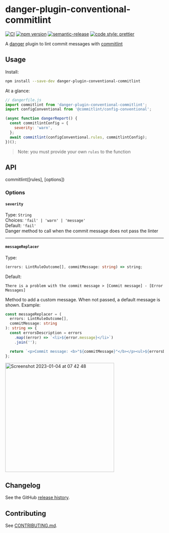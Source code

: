 # danger-plugin-conventional-commitlint

[![CI](https://github.com/BearAlliance/danger-plugin-conventional-commitlint/actions/workflows/ci.yml/badge.svg)](https://github.com/BearAlliance/danger-plugin-conventional-commitlint/actions/workflows/ci.yml)
[![npm version](https://badge.fury.io/js/danger-plugin-conventional-commitlint.svg)](https://badge.fury.io/js/danger-plugin-conventional-commitlint)
[![semantic-release](https://img.shields.io/badge/%20%20%F0%9F%93%A6%F0%9F%9A%80-semantic--release-e10079.svg)](https://github.com/semantic-release/semantic-release)
[![code style: prettier](https://img.shields.io/badge/code_style-prettier-ff69b4.svg?style=flat-square)](https://github.com/prettier/prettier)

A [danger](https://github.com/danger/danger-js) plugin to lint commit messages with [commitlint](https://github.com/conventional-changelog/commitlint)

## Usage

Install:

```sh
npm install --save-dev danger-plugin-conventional-commitlint
```

At a glance:

```js
// dangerfile.js
import commitlint from 'danger-plugin-conventional-commitlint';
import configConventional from '@commitlint/config-conventional';

(async function dangerReport() {
  const commitlintConfig = {
    severity: 'warn',
  };
  await commitlint(configConventional.rules, commitlintConfig);
})();
```

> Note: you must provide your own `rules` to the function

## API

commitlint([rules], [options])

### Options

#### `severity`

Type: `String`<br>
Choices: `'fail' | 'warn' | 'message'`<br>
Default: `'fail'`<br>
Danger method to call when the commit message does not pass the linter

---

#### `messageReplacer`

Type:

```ts
(errors: LintRuleOutcome[], commitMessage: string) => string;
```

Default:

```
There is a problem with the commit message > [Commit message] - [Error Messages]
```

Method to add a custom message. When not passed, a default message is shown.
Example:

```ts
const messageReplacer = (
  errors: LintRuleOutcome[],
  commitMessage: string
): string => {
  const errorsDescription = errors
    .map((error) => `<li>${error.message}</li>`)
    .join('');

  return `<p>Commit message: <b>"${commitMessage}"</b></p><ul>${errorsDescription}</ul> Suffix after commit message`;
};
```

<img width="346" alt="Screenshot 2023-01-04 at 07 42 48" src="https://user-images.githubusercontent.com/42243887/210506880-a7510e8c-7d48-4d18-b2f0-95547ecd5882.png">

## Changelog

See the GitHub [release history](https://github.com/bearalliance/danger-plugin-conventional-commitlint/releases).

## Contributing

See [CONTRIBUTING.md](CONTRIBUTING.md).
